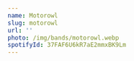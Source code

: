 ```yaml
---
name: Motorowl
slug: motorowl
url: ''
photo: /img/bands/motorowl.webp
spotifyId: 37FAF6U6kR7aE2mmxBK9Lm
---
```

